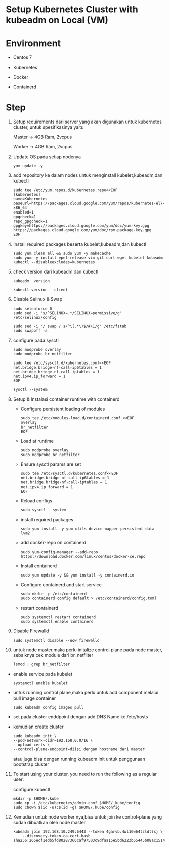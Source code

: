 # Setup Kubernetes Cluster with kubeadm on Local (VM)

# Environment

- Centos 7

- Kubernetes

- Docker

- Containerd

# Step

1. Setup requirements dari server yang akan digunakan untuk kubernetes cluster, untuk spesifikasinya yaitu 

   Master -> 4GB Ram, 2vcpus
   
   Worker -> 4GB Ram, 2vcpus

2. Update OS pada setiap nodenya

   ```
   yum update -y
   ```
3. add repository ke dalam nodes untuk menginstall kubelet,kubeadm,dan kubectl
   
   ```
   sudo tee /etc/yum.repos.d/kubernetes.repo<<EOF
   [kubernetes]
   name=Kubernetes
   baseurl=https://packages.cloud.google.com/yum/repos/kubernetes-el7-x86_64
   enabled=1
   gpgcheck=1
   repo_gpgcheck=1
   gpgkey=https://packages.cloud.google.com/yum/doc/yum-key.gpg https://packages.cloud.google.com/yum/doc/rpm-package-key.gpg
   EOF
   ```
4. Install required packages beserta kubelet,kubeadm,dan kubectl
   
   ```
   sudo yum clean all && sudo yum -y makecache
   sudo yum -y install epel-release vim git curl wget kubelet kubeadm kubectl --disableexcludes=kubernetes
   ```
5. check version dari kubeadm dan kubectl

   ```
   kubeadm  version
   
   kubectl version --client
   ```
6. Disable Selinux & Swap

   ```
   sudo setenforce 0
   sudo sed -i 's/^SELINUX=.*/SELINUX=permissive/g' /etc/selinux/config
   ```
   ```
   sudo sed -i '/ swap / s/^\(.*\)$/#\1/g' /etc/fstab
   sudo swapoff -a
   ```
7. configure pada sysctl
   
   ```
   sudo modprobe overlay
   sudo modprobe br_netfilter
   ```

   ```
   sudo tee /etc/sysctl.d/kubernetes.conf<<EOF
   net.bridge.bridge-nf-call-ip6tables = 1
   net.bridge.bridge-nf-call-iptables = 1
   net.ipv4.ip_forward = 1
   EOF
   ```
   ```
   sysctl --system
   ```
8. Setup & Instalasi container runtime with containerd
   - Configure persistent loading of modules
     
     ```
     sudo tee /etc/modules-load.d/containerd.conf <<EOF
     overlay
     br_netfilter
     EOF
     ```
   - Load at runtime
     
     ```
     sudo modprobe overlay
     sudo modprobe br_netfilter
     ```
   - Ensure sysctl params are set

     ```
     sudo tee /etc/sysctl.d/kubernetes.conf<<EOF
     net.bridge.bridge-nf-call-ip6tables = 1
     net.bridge.bridge-nf-call-iptables = 1
     net.ipv4.ip_forward = 1
     EOF
     ```
   - Reload configs
     
     ```
     sudo sysctl --system
     ```
   - install required packages
     
     ```
     sudo yum install -y yum-utils device-mapper-persistent-data lvm2
     ```
   - add docker-repo on containerd
     
     ```
     sudo yum-config-manager --add-repo https://download.docker.com/linux/centos/docker-ce.repo
     ```
   - Install containerd
     
     ```
     sudo yum update -y && yum install -y containerd.io
     ```
   - Configure containerd and start service

     ```
     sudo mkdir -p /etc/containerd
     sudo containerd config default > /etc/containerd/config.toml
     ```
   - restart containerd

     ```
     sudo systemctl restart containerd
     sudo systemctl enable containerd
     ```
9. Disable Firewalld
   
   ```
   sudo systemctl disable --now firewalld
   ```
10. untuk node master,maka perlu initalize control plane pada node master, sebaiknya cek module dari br_netfilter
    
    ```
    lsmod | grep br_netfilter
    ```
  - enable service pada kubelet

    ```
    systemctl enable kubelet
    ```
  - untuk running control plane,maka perlu untuk add component melalui pull image container

    ```
    sudo kubeadm config images pull
    ```
  - set pada cluster enddpoint dengan add DNS Name ke /etc/hosts

  - kemudian create cluster
    
    ```
    sudo kubeadm init \
    --pod-network-cidr=192.168.0.0/16 \
    --upload-certs \
    --control-plane-endpoint=diisi dengan hostname dari master
    ```
    atau juga bisa dengan running kubeadm init untuk penggunaan bootstrap cluster

11. To start using your cluster, you need to run the following as a regular user:
    
    configure kubectl

    ```
    mkdir -p $HOME/.kube
    sudo cp -i /etc/kubernetes/admin.conf $HOME/.kube/config
    sudo chown $(id -u):$(id -g) $HOME/.kube/config
    ```
12. Kemudian untuk node worker nya,bisa untuk join ke control-plane yang sudah dibuatkan oleh node master

    ```
    kubeadm join 192.168.10.249:6443 --token 4garvb.4wl16w64tzldt7xj \
        --discovery-token-ca-cert-hash sha256:265ecf1edb5fd80287366caf97503c9dfaa15e5bd6223b55445b08ac15142b08
    ```



